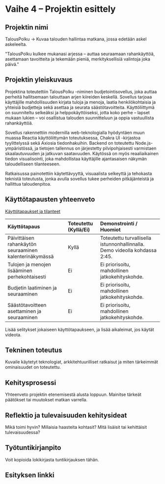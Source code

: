 # Vaihe 4 – Projektin esittely

## Projektin nimi
TalousPolku
→ Kuvaa talouden hallintaa matkana, jossa edetään askel askeleelta.

"TalousPolku kulkee mukanasi arjessa – auttaa seuraamaan rahankäyttöä, asettamaan tavoitteita ja tekemään pieniä, merkityksellisiä valintoja joka päivä."

## Projektin yleiskuvaus
Projektina toteutettiin TalousPolku -niminen budjetointisovellus, joka auttaa perheitä hallitsemaan talouttaan arjen kiireiden keskellä. Sovellus tarjoaa käyttäjille mahdollisuuden kirjata tuloja ja menoja, laatia henkilökohtaisia ja yhteisiä budjetteja sekä asettaa ja seurata säästötavoitteita. Käyttöliittymä on suunniteltu selkeäksi ja helppokäyttöiseksi, jotta koko perhe – lapset mukaan lukien – voi osallistua talouden suunnitteluun ja oppia vastuullista rahankäyttöä.

Sovellus rakennettiin modernilla web-teknologialla hyödyntäen muun muassa Reactia käyttöliittymän toteutuksessa, Chakra UI -kirjastoa tyylittelyssä sekä Axiosia tiedonhakuihin. Backend on toteutettu Node.js-ympäristössä, ja tietojen tallennus on järjestetty pilvipohjaisesti varmistaen skaalautuvuuden ja jatkuvan saatavuuden. Käytössä on myös reaaliaikainen tiedon visualisointi, joka mahdollistaa käyttäjille ajantasaisen näkymän taloudelliseen tilanteeseen.

Ratkaisussa painotettiin käytettävyyttä, visuaalista selkeyttä ja tehokasta teknistä toteutusta, jonka avulla sovellus tukee perheiden pitkäjänteistä ja hallittua taloudenpitoa.

## Käyttötapausten yhteenveto
[Käyttötapaukset ja tilanteet](https://github.com/Koskihaka/budget-bunnies/blob/main/1.%20M%C3%A4%C3%A4rittely%20ja%20suunnittelu.md#k%C3%A4ytt%C3%B6tapaukset-ja-k%C3%A4ytt%C3%B6tilanteet)


| Käyttötapaus | Toteutettu (Kyllä/Ei) | Demonstrointi / Huomiot |
| :--- | :--- | :--- |
| Päivittäisen rahankäytön seuraaminen kalenterinäkymässä | Kyllä | Toteutettu turvallisella istunnonhallinnalla. Demo videolla kohdassa 2:45. |
| Tulojen ja menojen lisääminen perhekohtaisesti | Ei | Ei priorisoitu, mahdollinen jatkokehityskohde. |
| Budjetin laatiminen ja seuraaminen | Ei | Ei priorisoitu, mahdollinen jatkokehityskohde. |
| Säästötavoitteen asettaminen ja seuraaminen | Ei | Ei priorisoitu, mahdollinen jatkokehityskohde. |
Lisää selitykset jokaiseen käyttötapaukseen, ja lisää aikaleimat, jos käytät videota.

## Tekninen toteutus
Kuvaile käytetyt teknologiat, arkkitehtuurilliset ratkaisut ja miten tärkeimmät ominaisuudet on toteutettu.

## Kehitysprosessi
Yhteenveto projektin etenemisestä alusta loppuun. Mainitse tärkeät päätökset tai muutokset matkan varrella.

## Reflektio ja tulevaisuuden kehitysideat
Mikä toimi hyvin? Millaisia haasteita kohtasit? Mitä lisäisit tai kehittäisit tulevaisuudessa?

## Työtuntikirjanpito
Voit kopioida lokikirjasta tuntikirjauksen tähän.


## Esityksen linkki
